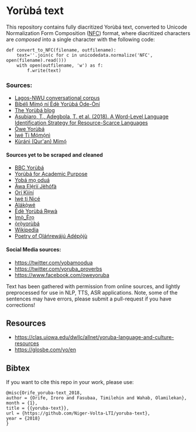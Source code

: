 # Yorùbá text

This repository contains fully diacritized Yorùbá text, converted to Unicode Normalization Form Composition ([NFC](http://www.macchiato.com/unicode/nfc-faq)) format, where diacritized characters are _composed_ into a single character with the following code:

```
def convert_to_NFC(filename, outfilename):
    text=''.join(c for c in unicodedata.normalize('NFC', open(filename).read()))
    with open(outfilename, 'w') as f:
        f.write(text)
```

### Sources:

 * [Lagos-NWU conversational corpus](https://rma.nwu.ac.za/index.php/lagos-nwu-yoruba-speech.html)
 * [Bíbélì Mímọ́ ní Èdè Yorùbá Òde-Òní](https://www.bible.com/bible/911/GEN.1.BMY)
 * [The Yorùbá blog](http://www.theyorubablog.com/)
 * [Asubiaro, T., Adegbola, T. et al. (2018). A Word-Level Language Identification Strategy for Resource-Scarce Languages](https://github.com/Toluwase/Word-Level-Language-Identification-for-Resource-Scarce-)
 * [Òwe Yorùbá](http://yoruba.unl.edu/yoruba1.html)
 * [Ìwé Ti Mọ́mọ́nì](https://www.churchofjesuschrist.org/study/scriptures/bofm/title-page?lang=yor)
 * [Kùránì (Qur'an) Mímọ́](http://www.islamicbookstore.com/b7433.html)
 
 #### Sources yet to be scraped and cleaned
 * [BBC Yorùbá](https://www.bbc.com/yoruba)
 * [Yorùbá for Academic Purpose](http://yorubaforacademicpurpose.blogspot.com/2015/12/english-yoruba.html)
 * [Yobá mọ oduá](http://yobamoodua.blogspot.com/)
 * [Àwa Ẹlẹ́rìí Jèhófà](https://www.jw.org/yo/)
 * [Orí Kìíní](http://www.coerll.utexas.edu/yemi/pdfs/yy_ch1.pdf)
 * [Iwé ti Nicé](http://www.marysrosaries.com/Yoruba_prayers.html)
 * [Alákọ̀wé](https://alakoweyoruba.wordpress.com)
 * [Èdè Yorùbá Rẹwà](https://deskgram.org/edeyorubarewa?next_id=AQA-hhLOHTv02hOmeFZYMwuXESc0pSjLfeoqBnn9c8E9PqjS2Cc377K8LwCs9TJ_nQxTdctbrw6eANdrITY5DtJ4N7HhCD00geW4pnB7Z2bLLw)
 * [Ìmọ̀_Ẹ̀rọ](https://yo.wikipedia.org/wiki/%C3%8Cm%E1%BB%8D%CC%80_%E1%BA%B8%CC%80r%E1%BB%8D)
 * [ọ̀rọ̀yorùbá](https://oroyoruba.blogspot.com)
 * [Wikipedia](https://yo.wikipedia.org/wiki/Koisaanu)
 * [Poetry of Ọláńrewájú Adépọ̀jù](https://news.clas.ufl.edu/the-transition-from-yoruba-metaphysics-to-islamic-aesthetics-in-olanrewaju-adepojus-poetry/)
 
#### Social Media sources:
 * https://twitter.com/yobamoodua
 * https://twitter.com/yoruba_proverbs
 * https://www.facebook.com/oweyoruba

Text has been gathered with permission from online sources, and lightly preprocessed for use in NLP, TTS, ASR applications. Note, some of the sentences may have errors, please submit a pull-request if you have corrections! 


## Resources
 * https://clas.uiowa.edu/dwllc/allnet/yoruba-language-and-culture-resources
 * https://glosbe.com/yo/en


## Bibtex
If you want to cite this repo in your work, please use:

```
@misc{Orife_yoruba-text_2018,
author = {Orife, Iroro and Fasubaa, Timilehin and Wahab, Olamilekan},
month = {1},
title = {{yoruba-text}},
url = {https://github.com/Niger-Volta-LTI/yoruba-text},
year = {2018}
}
```
